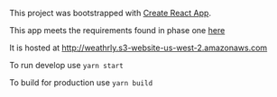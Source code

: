 This project was bootstrapped with [Create React App](https://github.com/facebookincubator/create-react-app).

This app meets the requirements found in phase one [here](http://frontend.turing.io/projects/weathrly.html)

It is hosted at http://weathrly.s3-website-us-west-2.amazonaws.com


To run develop use `yarn start`

To build for production use `yarn build`
